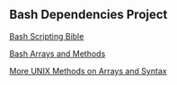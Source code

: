 ## Bash Dependencies Project

[Bash Scripting Bible](https://tldp.org/LDP/abs/html/)

[Bash Arrays and Methods](https://linuxize.com/post/bash-arrays/)

[More UNIX Methods on Arrays and Syntax](https://www.linuxjournal.com/content/bash-arrays)